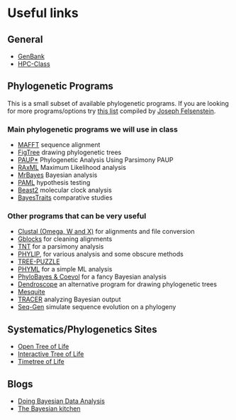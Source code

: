 # Useful links
General
---
* [GenBank](http://www.ncbi.nih.gov/)   
* [HPC-Class](https://www.hpc.iastate.edu/guides/classroom-hpc-cluster) 

Phylogenetic Programs 
---
This is a small subset of available phylogenetic programs. If you are looking for more programs/options try [this list](http://evolution.genetics.washington.edu/phylip/software.html) compiled by [Joseph Felsenstein](http://evolution.genetics.washington.edu/felsenstein.html).

### Main phylogenetic programs we will use in class

* [MAFFT](https://mafft.cbrc.jp/alignment/software/) sequence alignment
* [FigTree](http://tree.bio.ed.ac.uk/software/figtree/) drawing phylogenetic trees
* [PAUP*](http://paup.phylosolutions.com/) Phylogenetic Analysis Using Parsimony PAUP
* [RAxML](https://sco.h-its.org/exelixis/software.html) Maximum Likelihood analysis
* [MrBayes](http://mrbayes.sourceforge.net/download.php)  Bayesian analysis
* [PAML](http://abacus.gene.ucl.ac.uk/software/paml.html) hypothesis testing
* [Beast2](https://www.beast2.org/) molecular clock analysis
* [BayesTraits](http://www.evolution.rdg.ac.uk/BayesTraits.html) comparative studies

### Other programs that can be very useful

* [Clustal (Omega, W and X)](http://www.clustal.org/) for alignments and file conversion
* [Gblocks](http://molevol.cmima.csic.es/castresana/Gblocks.html) for cleaning alignments
* [TNT](http://www.lillo.org.ar/phylogeny/tnt/) for a parsimony analysis
* [PHYLIP](http://evolution.genetics.washington.edu/phylip.html), for various analysis and some obscure methods
* [TREE-PUZZLE](http://www.tree-puzzle.de/) 
* [PHYML](http://www.atgc-montpellier.fr/phyml/)  for a simple ML analysis
* [PhyloBayes & Coevol](http://megasun.bch.umontreal.ca/People/lartillot/www/) for a fancy Bayesian analysis
* [Dendroscope](http://ab.inf.uni-tuebingen.de/software/dendroscope/) an alternative program for drawing phylogenetic trees
* [Mesquite](http://mesquiteproject.wikispaces.com/) 
* [TRACER](http://tree.bio.ed.ac.uk/software/tracer/) analyzing Bayesian output
* [Seq-Gen](http://tree.bio.ed.ac.uk/software/seqgen/) simulate sequence evolution on a phylogeny


Systematics/Phylogenetics Sites
---
* [Open Tree of Life](https://tree.opentreeoflife.org/)
* [Interactive Tree of Life](http://itol.embl.de/)
* [Timetree of Life](http://www.timetree.org/)


Blogs
---
* [Doing Bayesian Data Analysis](http://doingbayesiandataanalysis.blogspot.com/)
* [The Bayesian kitchen](http://bayesiancook.blogspot.com/) 

